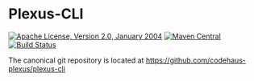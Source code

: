 Plexus-CLI
===============

[![Apache License, Version 2.0, January 2004](https://img.shields.io/github/license/codehaus-plexus/plexus-cli.svg?label=License)](http://www.apache.org/licenses/)
[![Maven Central](https://img.shields.io/maven-central/v/org.codehaus.plexus/plexus-cli.svg?label=Maven%20Central)](http://search.maven.org/#search%7Cga%7C1%7Cg%3A%22org.codehaus.plexus%22%20a%3A%22plexus-cli%22)
[![Build Status](https://travis-ci.org/codehaus-plexus/plexus-cli.svg?branch=master)](https://travis-ci.org/codehaus-plexus/plexus-cli)

The canonical git repository is located at https://github.com/codehaus-plexus/plexus-cli
